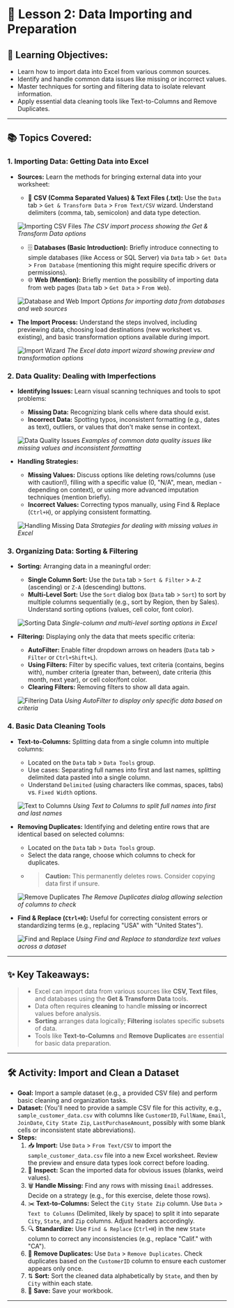 # 🧹 Lesson 2: Data Importing and Preparation

## 🎯 Learning Objectives:

* Learn how to import data into Excel from various common sources.
* Identify and handle common data issues like missing or incorrect values.
* Master techniques for sorting and filtering data to isolate relevant information.
* Apply essential data cleaning tools like Text-to-Columns and Remove Duplicates.

---

## 📚 Topics Covered:

### 1. Importing Data: Getting Data into Excel

* **Sources:** Learn the methods for bringing external data into your worksheet:

  * 📄 **CSV (Comma Separated Values) & Text Files (.txt):** Use the `Data` tab > `Get & Transform Data` > `From Text/CSV` wizard. Understand delimiters (comma, tab, semicolon) and data type detection.

  ![Importing CSV Files](./Images/Lesson2/csv_import.png)
  *The CSV import process showing the Get & Transform Data options*

  * 🗄️ **Databases (Basic Introduction):** Briefly introduce connecting to simple databases (like Access or SQL Server) via `Data` tab > `Get Data` > `From Database` (mentioning this might require specific drivers or permissions).
  * 🌐 **Web (Mention):** Briefly mention the possibility of importing data from web pages (`Data` tab > `Get Data` > `From Web`).

  ![Database and Web Import](./Images/Lesson2/database_web_import.png)
  *Options for importing data from databases and web sources*
* **The Import Process:** Understand the steps involved, including previewing data, choosing load destinations (new worksheet vs. existing), and basic transformation options available during import.

  ![Import Wizard](./Images/Lesson2/import_wizard.png)
  *The Excel data import wizard showing preview and transformation options*

### 2. Data Quality: Dealing with Imperfections

* **Identifying Issues:** Learn visual scanning techniques and tools to spot problems:

  * **Missing Data:** Recognizing blank cells where data should exist.
  * **Incorrect Data:** Spotting typos, inconsistent formatting (e.g., dates as text), outliers, or values that don't make sense in context.

  ![Data Quality Issues](./Images/Lesson2/data_quality_issues.png)
  *Examples of common data quality issues like missing values and inconsistent formatting*
* **Handling Strategies:**

  * **Missing Values:** Discuss options like deleting rows/columns (use with caution!), filling with a specific value (0, "N/A", mean, median - depending on context), or using more advanced imputation techniques (mention briefly).
  * **Incorrect Values:** Correcting typos manually, using Find & Replace (`Ctrl+H`), or applying consistent formatting.

  ![Handling Missing Data](./Images/Lesson2/handling_missing_data.png)
  *Strategies for dealing with missing values in Excel*

### 3. Organizing Data: Sorting & Filtering

* **Sorting:** Arranging data in a meaningful order:

  * **Single Column Sort:** Use the `Data` tab > `Sort & Filter` > `A-Z` (ascending) or `Z-A` (descending) buttons.
  * **Multi-Level Sort:** Use the `Sort` dialog box (`Data` tab > `Sort`) to sort by multiple columns sequentially (e.g., sort by Region, then by Sales). Understand sorting options (values, cell color, font color).

  ![Sorting Data](./Images/Lesson2/sorting_data.png)
  *Single-column and multi-level sorting options in Excel*
* **Filtering:** Displaying only the data that meets specific criteria:

  * **AutoFilter:** Enable filter dropdown arrows on headers (`Data` tab > `Filter` or `Ctrl+Shift+L`).
  * **Using Filters:** Filter by specific values, text criteria (contains, begins with), number criteria (greater than, between), date criteria (this month, next year), or cell color/font color.
  * **Clearing Filters:** Removing filters to show all data again.

  ![Filtering Data](./Images/Lesson2/filtering_data.png)
  *Using AutoFilter to display only specific data based on criteria*

### 4. Basic Data Cleaning Tools

* **Text-to-Columns:** Splitting data from a single column into multiple columns:

  * Located on the `Data` tab > `Data Tools` group.
  * Use cases: Separating full names into first and last names, splitting delimited data pasted into a single column.
  * Understand `Delimited` (using characters like commas, spaces, tabs) vs. `Fixed Width` options.

  ![Text to Columns](./Images/Lesson2/text_to_columns.png)
  *Using Text to Columns to split full names into first and last names*
* **Removing Duplicates:** Identifying and deleting entire rows that are identical based on selected columns:

  * Located on the `Data` tab > `Data Tools` group.
  * Select the data range, choose which columns to check for duplicates.
  * > **Caution:** This permanently deletes rows. Consider copying data first if unsure.
    >

  ![Remove Duplicates](./Images/Lesson2/remove_duplicates.png)
  *The Remove Duplicates dialog allowing selection of columns to check*
* **Find & Replace (`Ctrl+H`):** Useful for correcting consistent errors or standardizing terms (e.g., replacing "USA" with "United States").

  ![Find and Replace](./Images/Lesson2/find_replace.png)
  *Using Find and Replace to standardize text values across a dataset*

---

## ✨ Key Takeaways:

> * Excel can import data from various sources like **CSV, Text files**, and databases using the **Get & Transform Data** tools.
> * Data often requires **cleaning** to handle **missing or incorrect** values before analysis.
> * **Sorting** arranges data logically; **Filtering** isolates specific subsets of data.
> * Tools like **Text-to-Columns** and **Remove Duplicates** are essential for basic data preparation.

---

## 🛠️ Activity: Import and Clean a Dataset

* **Goal:** Import a sample dataset (e.g., a provided CSV file) and perform basic cleaning and organization tasks.
* **Dataset:** (You'll need to provide a sample CSV file for this activity, e.g., `sample_customer_data.csv` with columns like `CustomerID`, `FullName`, `Email`, `JoinDate`, `City State Zip`, `LastPurchaseAmount`, possibly with some blank cells or inconsistent state abbreviations).
* **Steps:**
  1. 📥 **Import:** Use `Data` > `From Text/CSV` to import the `sample_customer_data.csv` file into a new Excel worksheet. Review the preview and ensure data types look correct before loading.
  2. 👀 **Inspect:** Scan the imported data for obvious issues (blanks, weird values).
  3. 🗑️ **Handle Missing:** Find any rows with missing `Email` addresses. Decide on a strategy (e.g., for this exercise, delete those rows).
  4. ✂️ **Text-to-Columns:** Select the `City State Zip` column. Use `Data` > `Text to Columns` (Delimited, likely by space) to split it into separate `City`, `State`, and `Zip` columns. Adjust headers accordingly.
  5. 🔍 **Standardize:** Use `Find & Replace` (`Ctrl+H`) in the new `State` column to correct any inconsistencies (e.g., replace "Calif." with "CA").
  6. 🚫 **Remove Duplicates:** Use `Data` > `Remove Duplicates`. Check duplicates based on the `CustomerID` column to ensure each customer appears only once.
  7. ⇅ **Sort:** Sort the cleaned data alphabetically by `State`, and then by `City` within each state.
  8. 💾 **Save:** Save your workbook.

---
